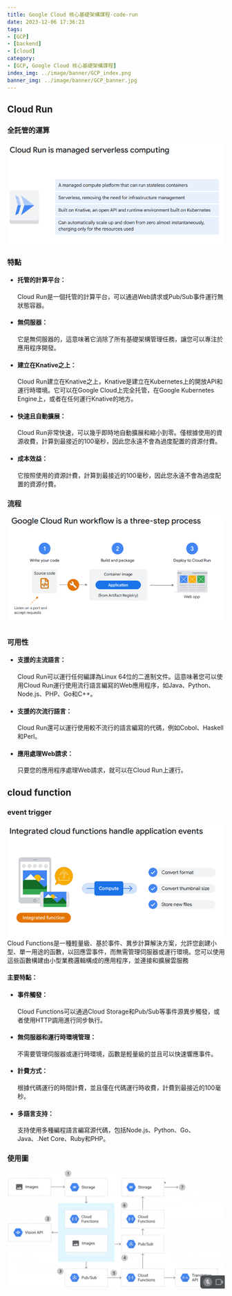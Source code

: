 ```yaml
---
title: Google Cloud 核心基礎架構課程-code-run
date: 2023-12-06 17:36:23
tags:
- [GCP]
- [backend]
- [cloud]
category:
- [GCP, Google Cloud 核心基礎架構課程]
index_img: ../image/banner/GCP_index.png
banner_img: ../image/banner/GCP_banner.jpg
---
```

## Cloud Run
### 全託管的運算
![img.png](../image/GCP/GCP_coderun.png)
### 特點
- #### 托管的計算平台：
  Cloud Run是一個托管的計算平台，可以通過Web請求或Pub/Sub事件運行無狀態容器。
- #### 無伺服器：
  它是無伺服器的，這意味著它消除了所有基礎架構管理任務，讓您可以專注於應用程序開發。
- #### 建立在Knative之上：
  Cloud Run建立在Knative之上，Knative是建立在Kubernetes上的開放API和運行時環境。它可以在Google Cloud上完全托管，在Google Kubernetes Engine上，或者在任何運行Knative的地方。
- #### 快速且自動擴展：
  Cloud Run非常快速，可以幾乎即時地自動擴展和縮小到零。僅根據使用的資源收費，計算到最接近的100毫秒，因此您永遠不會為過度配置的資源付費。
- #### 成本效益：
  它按照使用的資源計費，計算到最接近的100毫秒，因此您永遠不會為過度配置的資源付費。
### 流程
![img.png](../image/GCP/GCP_coderun_flow.png)
### 可用性
- #### 支援的主流語言：
  Cloud Run可以運行任何編譯為Linux 64位的二進制文件。這意味著您可以使用Cloud Run運行使用流行語言編寫的Web應用程序，如Java、Python、Node.js、PHP、Go和C++。
- #### 支援的次流行語言：
  Cloud Run還可以運行使用較不流行的語言編寫的代碼，例如Cobol、Haskell和Perl。
- #### 應用處理Web請求：
  只要您的應用程序處理Web請求，就可以在Cloud Run上運行。

## cloud function
### event trigger
![img.png](../image/GCP/GCP_cloudfunction.png)
Cloud Functions是一種輕量級、基於事件、異步計算解決方案，允許您創建小型、單一用途的函數，以回應雲事件，而無需管理伺服器或運行環境。您可以使用這些函數構建由小型業務邏輯構成的應用程序，並連接和擴展雲服務
#### 主要特點：
- #### 事件觸發：
  Cloud Functions可以通過Cloud Storage和Pub/Sub等事件源異步觸發，或者使用HTTP調用進行同步執行。
- #### 無伺服器和運行時環境管理：
  不需要管理伺服器或運行時環境，函數是輕量級的並且可以快速響應事件。
- #### 計費方式：
  根據代碼運行的時間計費，並且僅在代碼運行時收費，計費到最接近的100毫秒。
- #### 多語言支持：
  支持使用多種編程語言編寫源代碼，包括Node.js、Python、Go、Java、.Net Core、Ruby和PHP。
### 使用圖
![img.png](../image/GCP/GCP_cloudfunction_use.png)